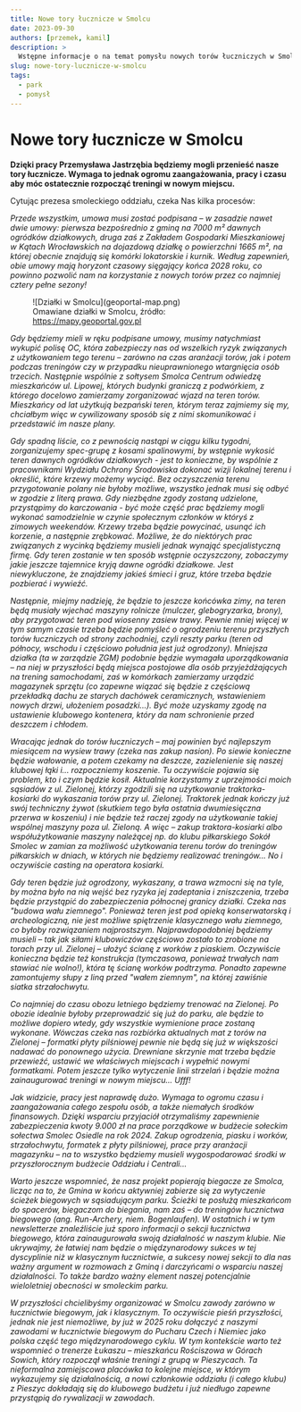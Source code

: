 ```yaml
---
title: Nowe tory łucznicze w Smolcu
date: 2023-09-30
authors: [przemek, kamil]
description: >
  Wstępne informacje o na temat pomysłu nowych torów łuczniczych w Smolcu
slug: nowe-tory-lucznicze-w-smolcu
tags:
  - park
  - pomysł
---
```


# Nowe tory łucznicze w Smolcu

__Dzięki pracy Przemysława Jastrzębia będziemy mogli przenieść nasze tory łucznicze. Wymaga to jednak ogromu zaangażowania, pracy i czasu aby móc ostatecznie rozpocząć treningi w nowym miejscu.__

Cytując prezesa smoleckiego oddziału, czeka Nas kilka procesów:

_Przede wszystkim, umowa musi zostać podpisana – w zasadzie nawet dwie umowy: pierwsza bezpośrednio z gminą na 7000 m² dawnych ogródków działkowych, druga zaś z Zakładem Gospodarki Mieszkaniowej w Kątach Wrocławskich na dojazdową działkę o powierzchni 1665 m², na której obecnie znajdują się komórki lokatorskie i kurnik. Według zapewnień, obie umowy mają horyzont czasowy sięgający końca 2028 roku, co powinno pozwolić nam na korzystanie z nowych torów przez co najmniej cztery pełne sezony!_

<figure markdown="span">
  ![Działki w Smolcu](geoportal-map.png)
  <figcaption>Omawiane działki w Smolcu, 
  źródło: <a href="https://mapy.geoportal.gov.pl/">https://mapy.geoportal.gov.pl</a></figcaption>
</figure>

<!-- more -->

_Gdy będziemy mieli w ręku podpisane umowy, musimy natychmiast wykupić polisę OC, która zabezpieczy nas od wszelkich ryzyk związanych z użytkowaniem tego terenu – zarówno na czas aranżacji torów, jak i potem podczas treningów czy w przypadku nieuprawnionego wtargnięcia osób trzecich. Następnie wspólnie z sołtysem Smolca Centrum odwiedzę mieszkańców ul. Lipowej, których budynki graniczą z podwórkiem, z którego docelowo zamierzamy zorganizować wjazd na teren torów. Mieszkańcy od lat użytkują bezpański teren, którym teraz zajmiemy się my, chciałbym więc w cywilizowany sposób się z nimi skomunikować i przedstawić im nasze plany._

_Gdy spadną liście, co z pewnością nastąpi w ciągu kilku tygodni, zorganizujemy spec-grupę z kosami spalinowymi, by wstępnie wykosić teren dawnych ogródków działkowych - jest to konieczne, by wspólnie z pracownikami Wydziału Ochrony Środowiska dokonać wizji lokalnej terenu i określić, które krzewy możemy wyciąć. Bez oczyszczenia terenu przygotowanie polany nie byłoby możliwe, wszystko jednak musi się odbyć w zgodzie z literą prawa. Gdy niezbędne zgody zostaną udzielone, przystąpimy do karczowania - być może część prac będziemy mogli wykonać samodzielnie w czynie społecznym członków w któryś z zimowych weekendów. Krzewy trzeba będzie powycinać, usunąć ich korzenie, a następnie zrębkować. Możliwe, że do niektórych prac związanych z wycinką będziemy musieli jednak wynająć specjalistyczną firmę. Gdy teren zostanie w ten sposób wstępnie oczyszczony, zobaczymy jakie jeszcze tajemnice kryją dawne ogródki działkowe. Jest niewykluczone, że znajdziemy jakieś śmieci i gruz, które trzeba będzie pozbierać i wywieźć._

_Następnie, miejmy nadzieję, że będzie to jeszcze końcówka zimy, na teren będą musiały wjechać maszyny rolnicze (mulczer, glebogryzarka, brony), aby przygotować teren pod wiosenny zasiew trawy. Pewnie mniej więcej w tym samym czasie trzeba będzie pomyśleć o ogrodzeniu terenu przyszłych torów łuczniczych od strony zachodniej, czyli reszty parku (teren od północy, wschodu i częściowo południa jest już ogrodzony). Mniejsza działka (ta w zarządzie ZGM) podobnie będzie wymagała uporządkowania – na niej w przyszłości będą miejsca postojowe dla osób przyjeżdżających na trening samochodami, zaś w komórkach zamierzamy urządzić magazynek sprzętu (co zapewne wiązać się będzie z częściową przekładką dachu ze starych dachówek ceramicznych, wstawieniem nowych drzwi, ułożeniem posadzki...). Być może uzyskamy zgodę na ustawienie klubowego kontenera, który da nam schronienie przed deszczem i chłodem._

_Wracając jednak do torów łuczniczych – maj powinien być najlepszym miesiącem na wysiew trawy (czeka nas zakup nasion). Po siewie konieczne będzie wałowanie, a potem czekamy na deszcze, zazielenienie się naszej klubowej łąki i... rozpoczniemy koszenie. Tu oczywiście pojawia się problem, kto i czym będzie kosił. Aktualnie korzystamy z uprzejmości moich sąsiadów z ul. Zielonej, którzy zgodzili się na użytkowanie traktorka-kosiarki do wykaszania torów przy ul. Zielonej. Traktorek jednak kończy już swój techniczny żywot (skutkiem tego była ostatnia dwumiesięczna przerwa w koszeniu) i nie będzie też raczej zgody na użytkowanie takiej wspólnej maszyny poza ul. Zieloną. A więc – zakup traktora-kosiarki albo współużytkowanie maszyny należącej np. do klubu piłkarskiego Sokół Smolec w zamian za możliwość użytkowania terenu torów do treningów piłkarskich w dniach, w których nie będziemy realizować treningów... No i oczywiście casting na operatora kosiarki._

_Gdy teren będzie już ogrodzony, wykaszany, a trawa wzmocni się na tyle, by można było na nią wejść bez ryzyka jej zadeptania i zniszczenia, trzeba będzie przystąpić do zabezpieczenia północnej granicy działki. Czeka nas "budowa wału ziemnego". Ponieważ teren jest pod opieką konserwatorską i archeologiczną, nie jest możliwe spiętrzenie klasycznego wału ziemnego, co byłoby rozwiązaniem najprostszym. Najprawdopodobniej będziemy musieli – tak jak siłami klubowiczów częściowo zostało to zrobione na torach przy ul. Zielonej – ułożyć ścianę z worków z piaskiem. Oczywiście konieczna będzie też konstrukcja (tymczasowa, ponieważ trwałych nam stawiać nie wolno!), która tę ścianę worków podtrzyma. Ponadto zapewne zamontujemy słupy z liną przed "wałem ziemnym", na której zawiśnie siatka strzałochwytu._

_Co najmniej do czasu obozu letniego będziemy trenować na Zielonej. Po obozie idealnie byłoby przeprowadzić się już do parku, ale będzie to możliwe dopiero wtedy, gdy wszystkie wymienione prace zostaną wykonane. Wówczas czeka nas rozbiórka aktualnych mat z torów na Zielonej – formatki płyty pilśniowej pewnie nie będą się już w większości nadawać do ponownego użycia. Drewniane skrzynie mat trzeba będzie przewieźć, ustawić we właściwych miejscach i wypełnić nowymi formatkami. Potem jeszcze tylko wytyczenie linii strzelań i będzie można zainaugurować treningi w nowym miejscu... Ufff!_

_Jak widzicie, pracy jest naprawdę dużo. Wymaga to ogromu czasu i zaangażowania całego zespołu osób, a także niemałych środków finansowych. Dzięki wsparciu przyjaciół otrzymaliśmy zapewnienie zabezpieczenia kwoty 9.000 zł na prace porządkowe w budżecie sołeckim sołectwa Smolec Osiedle na rok 2024. Zakup ogrodzenia, piasku i worków, strzałochwytu, formatek z płyty pilśniowej, prace przy aranżacji magazynku – na to wszystko będziemy musieli wygospodarować środki w przyszłorocznym budżecie Oddziału i Centrali..._

_Warto jeszcze wspomnieć, że nasz projekt popierają biegacze ze Smolca, licząc na to, że Gmina w końcu aktywniej zabierze się za wytyczenie ścieżek biegowych w sąsiadującym parku. Ścieżki te posłużą mieszkańcom do spacerów, biegaczom do biegania, nam zaś – do treningów łucznictwa biegowego (ang. Run-Archery, niem. Bogenlaufen). W ostatnich i w tym newsletterze znaleźliście już sporo informacji o sekcji łucznictwa biegowego, która zainaugurowała swoją działalność w naszym klubie. Nie ukrywajmy, że łatwiej nam będzie o międzynarodowy sukces w tej dyscyplinie niż w klasycznym łucznictwie, a sukcesy nowej sekcji to dla nas ważny argument w rozmowach z Gminą i darczyńcami o wsparciu naszej działalności. To także bardzo ważny element naszej potencjalnie wieloletniej obecności w smoleckim parku._

_W przyszłości chcielibyśmy organizować w Smolcu zawody zarówno w łucznictwie biegowym, jak i klasycznym. To oczywiście pieśń przyszłości, jednak nie jest niemożliwe, by już w 2025 roku dołączyć z naszymi zawodami w łucznictwie biegowym do Pucharu Czech i Niemiec jako polska część tego międzynarodowego cyklu. W tym kontekście warto też wspomnieć o trenerze Łukaszu – mieszkańcu Rościszowa w Górach Sowich, który rozpoczął właśnie treningi z grupą w Pieszycach. Ta nieformalna zamiejscowa placówka to kolejne miejsce, w którym wykazujemy się działalnością, a nowi członkowie oddziału (i całego klubu) z Pieszyc dokładają się do klubowego budżetu i już niedługo zapewne przystąpią do rywalizacji w zawodach._

